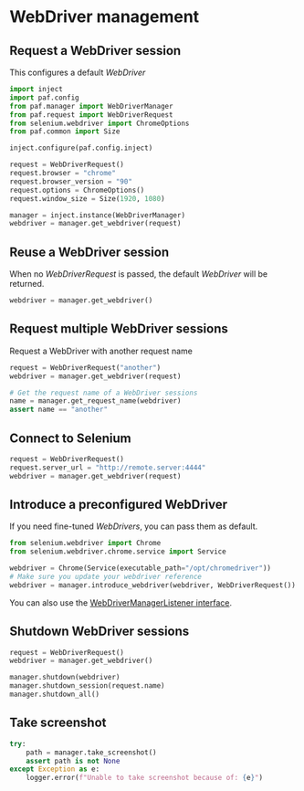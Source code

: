 # WebDriver management

## Request a WebDriver session

This configures a default *WebDriver*

```python
import inject
import paf.config
from paf.manager import WebDriverManager
from paf.request import WebDriverRequest
from selenium.webdriver import ChromeOptions
from paf.common import Size

inject.configure(paf.config.inject)

request = WebDriverRequest()
request.browser = "chrome"
request.browser_version = "90"
request.options = ChromeOptions()
request.window_size = Size(1920, 1080)

manager = inject.instance(WebDriverManager)
webdriver = manager.get_webdriver(request)
```

## Reuse a WebDriver session

When no *WebDriverRequest* is passed, the default *WebDriver* will be returned.

```python
webdriver = manager.get_webdriver()
```

## Request multiple WebDriver sessions

Request a WebDriver with another request name 
```python
request = WebDriverRequest("another")
webdriver = manager.get_webdriver(request)

# Get the request name of a WebDriver sessions
name = manager.get_request_name(webdriver)
assert name == "another"
```

## Connect to Selenium

```python
request = WebDriverRequest()
request.server_url = "http://remote.server:4444"
webdriver = manager.get_webdriver(request)
```

## Introduce a preconfigured WebDriver

If you need fine-tuned *WebDrivers*, you can pass them as default.

```python
from selenium.webdriver import Chrome
from selenium.webdriver.chrome.service import Service

webdriver = Chrome(Service(executable_path="/opt/chromedriver"))
# Make sure you update your webdriver reference
webdriver = manager.introduce_webdriver(webdriver, WebDriverRequest())
```
You can also use the [WebDriverManagerListener interface](listeners.md).


## Shutdown WebDriver sessions

```python
request = WebDriverRequest()
webdriver = manager.get_webdriver()

manager.shutdown(webdriver)
manager.shutdown_session(request.name)
manager.shutdown_all()
```

## Take screenshot
```python
try:
    path = manager.take_screenshot()
    assert path is not None
except Exception as e:
    logger.error(f"Unable to take screenshot because of: {e}")
```
